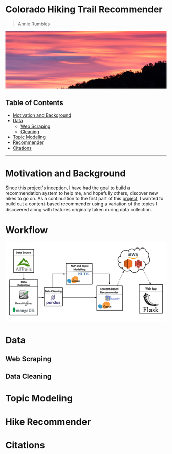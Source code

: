# Colorado Hiking Trail Recommender
> Annie Rumbles

![](images/IMG_9256.JPG)

## Table of Contents
- [Motivation and Background](#motivation-and-background)
- [Data](#the-data)
    * [Web Scraping](##web-scraping)
    * [Cleaning](##data-cleaning)
- [Topic Modeling](#topic-modeling)
- [Recommender](#recommender)
- [Citations](#citations)

---
# Motivation and Background

Since this project's inception, I have had the goal to build a recommendation system to help me, and hopefully others, discover new hikes to go on. As a continuation to the first part of this [project](https://github.com/rumbelievable/colorado_hiking), I wanted to build out a content-based recommender using a variation of the topics I discovered along with features originally taken during data collection.

# Workflow

![](images/workflow.png)

# Data

## Web Scraping

## Data Cleaning

# Topic Modeling

# Hike Recommender

# Citations
